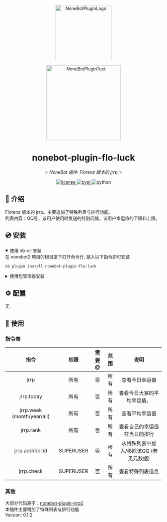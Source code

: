 <div align="center">
  <a href="https://v2.nonebot.dev/store"><img src="https://github.com/A-kirami/nonebot-plugin-template/blob/resources/nbp_logo.png" width="180" height="180" alt="NoneBotPluginLogo"></a>
  <br>
  <p><img src="https://github.com/A-kirami/nonebot-plugin-template/blob/resources/NoneBotPlugin.svg" width="240" alt="NoneBotPluginText"></p>
</div>

<div align="center">

# nonebot-plugin-flo-luck

_✨ NoneBot 插件: Florenz 版本的 jrrp ✨_


<a href="./LICENSE">
    <img src="https://img.shields.io/github/license/florenz0707/nonebot-plugin-flo-luck.svg" alt="license">
</a>
<a href="https://pypi.python.org/pypi/nonebot-plugin-flo-luck">
    <img src="https://img.shields.io/pypi/v/nonebot-plugin-flo-luck.svg" alt="pypi">
</a>
<img src="https://img.shields.io/badge/python-3.9+-blue.svg" alt="python">

</div>



## 📖 介绍

Florenz 版本的 jrrp。主要追加了特殊列表与排行功能。  
列表内容：QQ号，该用户使用时发送的特别问候，该用户幸运值的下限和上限。  

## 💿 安装

<details open>
<summary>使用 nb-cli 安装</summary>
在 nonebot2 项目的根目录下打开命令行, 输入以下指令即可安装

    nb plugin install nonebot-plugin-flo-luck

</details>

<details>
<summary>使用包管理器安装</summary>
在 nonebot2 项目的插件目录下, 打开命令行, 根据你使用的包管理器, 输入相应的安装命令

<details>

<summary>pip</summary>

    pip install nonebot-plugin-flo-luck
</details>

<details>
<summary>poetry</summary>

    poetry add nonebot-plugin-flo-luck
</details>

打开 nonebot2 项目根目录下的 `pyproject.toml` 文件, 在 `[tool.nonebot]` 部分追加写入

    plugins = ["nonebot_plugin_flo_luck"]

</details>

## ⚙️ 配置

无

## 🎉 使用
### 指令表
|             指令              |    权限     | 需要@ | 范围 |           说明            |
|:---------------------------:|:---------:|:---:|:--:|:-----------------------:|
|            jrrp             |    所有     |  否  | 所有 |         查看今日幸运值         |
|         jrrp.today          |    所有     |  否  | 所有 |      查看今日大家的平均幸运值。      |
| jrrp.week  (month/year/all) |    所有     |  否  | 所有 |         查看平均幸运值         |
|          jrrp.rank          |    所有     |  否  | 所有 |     查看自己的幸运值在当日的排行      |
|       jrrp.add/del id       | SUPERUSER |  否  | 所有 | 从特殊列表中加入/移除该QQ  (参见元数据) |
|         jrrp.check          | SUPERUSER |  否  | 所有 |        查看特殊列表信息         |

### 其他
大部分代码源于：[nonebot-plugin-jrrp2](https://github.com/Rene8028/nonebot_plugin_jrrp2)  
本插件主要增加了特殊列表与排行功能  
Version: 0.1.2